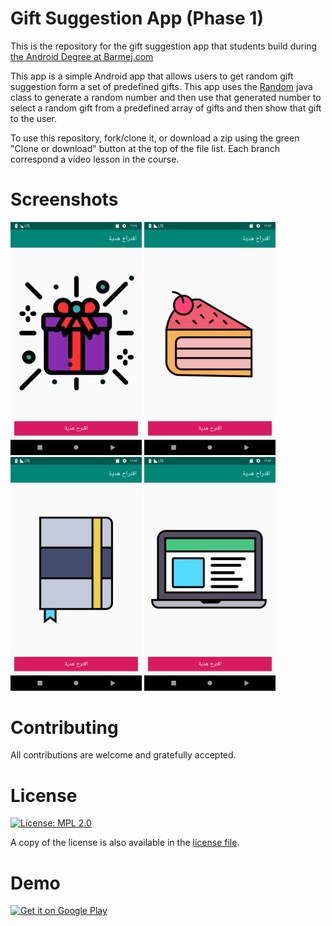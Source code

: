 # Gift Suggestion App (Phase 1)

This is the repository for the gift suggestion app that students build during [the Android Degree at Barmej.com](https://www.barmej.com/degree/android)

This app is a simple Android app that allows users to get random gift suggestion form a set of predefined gifts. This app uses the [Random](https://docs.oracle.com/javase/8/docs/api/java/util/Random.html) java class to generate a random number and then use that generated number to select a random gift from a predefined array of gifts and then show that gift to the user.

To use this repository, fork/clone it, or download a zip using the green "Clone or download" button at the top of the file list. Each branch correspond a video lesson in the course.

# Screenshots
<img src="screenshots/screen_1.png" width="210"> <img src="screenshots/screen_2.png" width="210"> <img src="screenshots/screen_3.png" width="210"> <img src="screenshots/screen_4.png" width="210">

# Contributing
All contributions are welcome and gratefully accepted.

# License
[![License: MPL 2.0](https://img.shields.io/badge/License-MPL%202.0-brightgreen.svg)](https://opensource.org/licenses/MPL-2.0)

A copy of the license is also available in the [license file](LICENSE).

# Demo
<a href='https://play.google.com/store/apps/details?id=com.barmej.randomimageviewer&utm_source=github&pcampaignid=MKT-Other-global-all-co-prtnr-py-PartBadge-Mar2515-1'><img width="200" alt='Get it on Google Play' src='https://play.google.com/intl/en_us/badges/images/generic/en_badge_web_generic.png'/></a>



